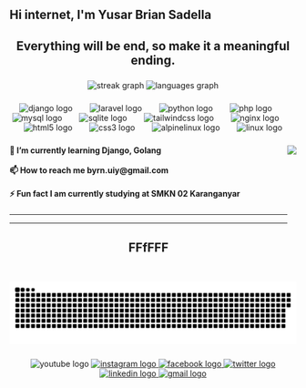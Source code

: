 <h2 align="left">Hi internet, I'm Yusar Brian Sadella</h1>

###

<h2 align="center">Everything will be end, so make it a meaningful ending.</h2>

###

<div align="center">
  <img src="https://streak-stats.demolab.com?user=yusrb&locale=en&mode=daily&theme=monokai&hide_border=false&border_radius=5" height="150" alt="streak graph"  />
  <img src="https://github-readme-stats.vercel.app/api/top-langs?username=yusrb&locale=en&hide_title=false&layout=compact&card_width=320&langs_count=5&theme=tokyonight&hide_border=false" height="150" alt="languages graph"  />
</div>

###

<div align="center">
  <img src="https://cdn.jsdelivr.net/gh/devicons/devicon/icons/django/django-plain.svg" height="30" alt="django logo"  />
  <img width="22" />
  <img src="https://cdn.jsdelivr.net/gh/devicons/devicon/icons/laravel/laravel-original.svg" height="30" alt="laravel logo"  />
  <img width="22" />
  <img src="https://cdn.jsdelivr.net/gh/devicons/devicon/icons/python/python-original.svg" height="30" alt="python logo"  />
  <img width="22" />
  <img src="https://cdn.jsdelivr.net/gh/devicons/devicon/icons/php/php-original.svg" height="30" alt="php logo"  />
  <img width="22" />
  <img src="https://cdn.simpleicons.org/mysql/4479A1" height="30" alt="mysql logo"  />
  <img width="22" />
  <img src="https://cdn.jsdelivr.net/gh/devicons/devicon/icons/sqlite/sqlite-original.svg" height="30" alt="sqlite logo"  />
  <img width="22" />
  <img src="https://cdn.simpleicons.org/tailwindcss/06B6D4" height="30" alt="tailwindcss logo"  />
  <img width="22" />
  <img src="https://cdn.simpleicons.org/nginx/009639" height="30" alt="nginx logo"  />
  <img width="22" />
  <img src="https://cdn.jsdelivr.net/gh/devicons/devicon/icons/html5/html5-original.svg" height="30" alt="html5 logo"  />
  <img width="22" />
  <img src="https://cdn.jsdelivr.net/gh/devicons/devicon/icons/css3/css3-original.svg" height="30" alt="css3 logo"  />
  <img width="22" />
  <img src="https://cdn.simpleicons.org/alpinelinux/0D597F" height="30" alt="alpinelinux logo"  />
  <img width="22" />
  <img src="https://skillicons.dev/icons?i=linux" height="30" alt="linux logo"  />
</div>

###

<img align="right" height="240" src="https://media1.tenor.com/m/fy511Gg4ha4AAAAd/fast-typing-anime.gif"  />

###

<h4 align="left">🌱 I’m currently learning Django, Golang<br><br>📫 How to reach me byrn.uiy@gmail.com<br><br>⚡ Fun fact I am currently studying at SMKN 02 Karanganyar</h4>

###
<hr>
<hr>

<h2 align="center">FFfFFF</h2>
<p align="center">
  <img src="https://github.com/yusrb/Yusrb/blob/main/github-user-contribution.svg" alt="GitHub Contribution" />
</p>


###

<p align="left"></p>

###

<p align="left"></p>

###

<div align="center">
  <img src="https://raw.githubusercontent.com/maurodesouza/profile-readme-generator/master/src/assets/icons/social/youtube/default.svg" width="55" height="35" alt="youtube logo"  />
  <a href="https://www.instagram.com/btyo.skzo/" target="__blank">
    <img src="https://raw.githubusercontent.com/maurodesouza/profile-readme-generator/master/src/assets/icons/social/instagram/default.svg" width="55" height="35" alt="instagram logo"  />
  </a>
  <a href="https://web.facebook.com/ByrnzVk/" target="__blank">
    <img src="https://raw.githubusercontent.com/maurodesouza/profile-readme-generator/master/src/assets/icons/social/facebook/default.svg" width="55" height="35" alt="facebook logo"  />
  </a>
  <a href="https://x.com/ByrnS7K" target="__blank">
    <img src="https://raw.githubusercontent.com/maurodesouza/profile-readme-generator/master/src/assets/icons/social/twitter/default.svg" width="55" height="35" alt="twitter logo"  />
  </a>
  
  <a href="https://www.linkedin.com/in/yusar-brian-sadella-232901328/" target="__blank">
    <img src="https://raw.githubusercontent.com/maurodesouza/profile-readme-generator/master/src/assets/icons/social/linkedin/default.svg" width="55" height="35" alt="linkedin logo"  />
  </a>
  <a href="mailto:byrn.uiy@gmail.com" target="__blank">
    <img src="https://raw.githubusercontent.com/maurodesouza/profile-readme-generator/master/src/assets/icons/social/gmail/default.svg" width="55" height="35" alt="gmail logo"  />
  </a>
</div>

###
